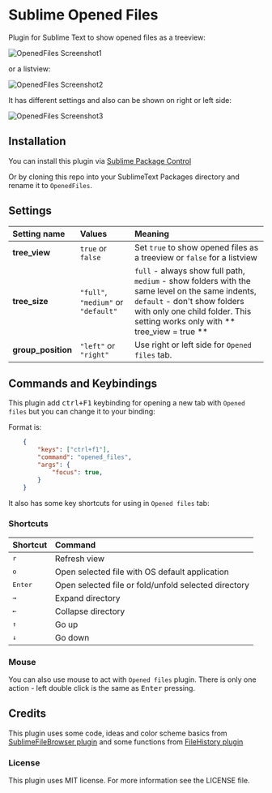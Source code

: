 # Sublime Opened Files

Plugin for Sublime Text to show opened files as a treeview:

![OpenedFiles Screenshot1](https://pp.userapi.com/c841435/v841435631/5db9a/A87MJ2pFnHc.jpg)

or a listview:

![OpenedFiles Screenshot2](https://pp.userapi.com/c841435/v841435631/5dba3/qxGQkAuE2LM.jpg)

It has different settings and also can be shown on right or left side:

![OpenedFiles Screenshot3](https://pp.userapi.com/c841435/v841435631/5dbac/NVDYqwqkLPU.jpg)

## Installation

You can install this plugin via [Sublime Package Control](https://packagecontrol.io/)

Or by cloning this repo into your SublimeText Packages directory and rename it to `OpenedFiles`.

## Settings

| Setting name     | Values       | Meaning |
| :--------------- | :----------- | :------ |
| **tree_view**    | `true` or `false`| Set `true` to show opened files as a treeview or `false` for a listview |
| **tree_size**    | `"full"`, `"medium"` or `"default"`| `full` - always show full path, `medium` - show folders with the same level on the same indents, `default` - don't show folders with only one child folder. This setting works only with ** tree_view = true ** |
| **group_position**    | `"left"` or `"right"`| Use right or left side for `Opened files` tab. |

## Commands and Keybindings

This plugin add <kbd>ctrl+F1</kbd> keybinding for opening a new tab with `Opened files` but you can change it to your binding:

Format is:

``` json
    {
		"keys": ["ctrl+f1"],
		"command": "opened_files",
		"args": {
			"focus": true,
		}
	}
```

It also has some key shortcuts for using in `Opened files` tab:

### Shortcuts
| Shortcut         | Command      |
| :--------------- | :----------- |
| <kbd>r</kbd>     | Refresh view |
| <kbd>o</kbd>     | Open selected file with OS default application |
| <kbd>Enter</kbd> | Open selected file or fold/unfold selected directory |
| <kbd>→</kbd>     | Expand directory |
| <kbd>←</kbd>     | Collapse directory |
| <kbd>↑</kbd>     | Go up |
| <kbd>↓</kbd>     | Go down |

### Mouse

You can also use mouse to act with `Opened files` plugin. There is only one action - left double click is the same as <kbd>Enter</kbd> pressing.

## Credits

This plugin uses some code, ideas and color scheme basics from [SublimeFileBrowser plugin](https://github.com/aziz/SublimeFileBrowser) and some functions from [FileHistory plugin](https://github.com/FichteFoll/FileHistory)

### License
This plugin uses MIT license. For more information see the LICENSE file.
